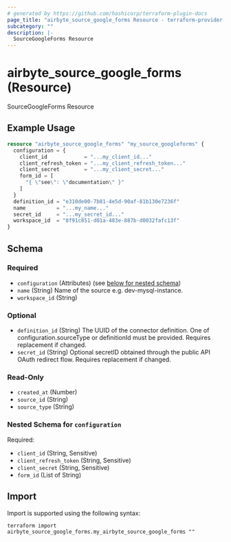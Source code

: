```yaml
---
# generated by https://github.com/hashicorp/terraform-plugin-docs
page_title: "airbyte_source_google_forms Resource - terraform-provider-airbyte"
subcategory: ""
description: |-
  SourceGoogleForms Resource
---
```


# airbyte_source_google_forms (Resource)

SourceGoogleForms Resource

## Example Usage

```terraform
resource "airbyte_source_google_forms" "my_source_googleforms" {
  configuration = {
    client_id            = "...my_client_id..."
    client_refresh_token = "...my_client_refresh_token..."
    client_secret        = "...my_client_secret..."
    form_id = [
      "{ \"see\": \"documentation\" }"
    ]
  }
  definition_id = "e310de00-7b81-4e5d-90af-81b130e7236f"
  name          = "...my_name..."
  secret_id     = "...my_secret_id..."
  workspace_id  = "8f91c851-d01a-483e-887b-d0032fafc13f"
}
```

<!-- schema generated by tfplugindocs -->
## Schema

### Required

- `configuration` (Attributes) (see [below for nested schema](#nestedatt--configuration))
- `name` (String) Name of the source e.g. dev-mysql-instance.
- `workspace_id` (String)

### Optional

- `definition_id` (String) The UUID of the connector definition. One of configuration.sourceType or definitionId must be provided. Requires replacement if changed.
- `secret_id` (String) Optional secretID obtained through the public API OAuth redirect flow. Requires replacement if changed.

### Read-Only

- `created_at` (Number)
- `source_id` (String)
- `source_type` (String)

<a id="nestedatt--configuration"></a>
### Nested Schema for `configuration`

Required:

- `client_id` (String, Sensitive)
- `client_refresh_token` (String, Sensitive)
- `client_secret` (String, Sensitive)
- `form_id` (List of String)

## Import

Import is supported using the following syntax:

```shell
terraform import airbyte_source_google_forms.my_airbyte_source_google_forms ""
```
